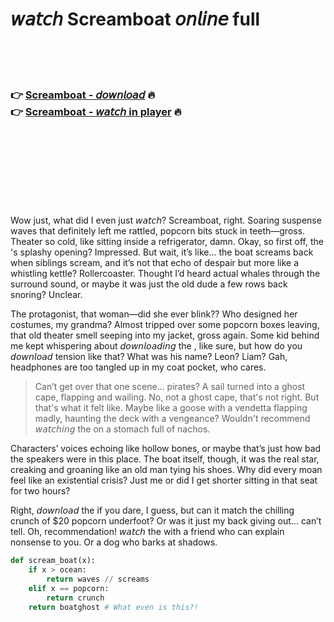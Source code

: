 <h1>𝘸𝘢𝘵𝘤𝘩 Screamboat 𝘰𝘯𝘭𝘪𝘯𝘦 full  </h1>


<br><br><br>

<h3>👉 <a href="https://Orlandos-napaldeisizz1973.github.io/bmqytcpnpa/">Screamboat - 𝘥𝘰𝘸𝘯𝘭𝘰𝘢𝘥</a> 🔥<br>
👉 <a href="https://Orlandos-napaldeisizz1973.github.io/bmqytcpnpa/">Screamboat - 𝘸𝘢𝘵𝘤𝘩 in player</a> 🔥
</h3>



<br><br><br><br><br><br><br>


Wow just, what did I even just 𝘸𝘢𝘵𝘤𝘩? Screamboat, right. Soaring suspense waves that definitely left me rattled, popcorn bits stuck in teeth—gross. Theater so cold, like sitting inside a refrigerator, damn. Okay, so first off, the  's splashy opening? Impressed. But wait, it’s like... the boat screams back when siblings scream, and it’s not that echo of despair but more like a whistling kettle? Rollercoaster. Thought I’d heard actual whales through the surround sound, or maybe it was just the old dude a few rows back snoring? Unclear.

The protagonist, that woman—did she ever blink?? Who designed her costumes, my grandma? Almost tripped over some popcorn boxes leaving, that old theater smell seeping into my jacket, gross again. Some kid behind me kept whispering about 𝘥𝘰𝘸𝘯𝘭𝘰𝘢𝘥𝘪𝘯𝘨 the  , like sure, but how do you 𝘥𝘰𝘸𝘯𝘭𝘰𝘢𝘥 tension like that? What was his name? Leon? Liam? Gah, headphones are too tangled up in my coat pocket, who cares. 

> Can’t get over that one scene... pirates? A sail turned into a ghost cape, flapping and wailing. No, not a ghost cape, that's not right. But that's what it felt like. Maybe like a goose with a vendetta flapping madly, haunting the deck with a vengeance? Wouldn't recommend 𝘸𝘢𝘵𝘤𝘩𝘪𝘯𝘨 the   on a stomach full of nachos.

Characters’ voices echoing like hollow bones, or maybe that’s just how bad the speakers were in this place. The boat itself, though, it was the real star, creaking and groaning like an old man tying his shoes. Why did every moan feel like an existential crisis? Just me or did I get shorter sitting in that seat for two hours?

Right, 𝘥𝘰𝘸𝘯𝘭𝘰𝘢𝘥 the   if you dare, I guess, but can it match the chilling crunch of $20 popcorn underfoot? Or was it just my back giving out... can’t tell. Oh, recommendation! 𝘸𝘢𝘵𝘤𝘩 the   with a friend who can explain nonsense to you. Or a dog who barks at shadows.

```python
def scream_boat(x):
    if x > ocean:
        return waves // screams
    elif x == popcorn:
        return crunch
    return boatghost # What even is this?!
```
